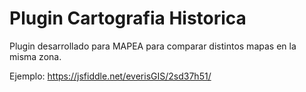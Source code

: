 # Plugin Cartografia Historica
Plugin desarrollado para MAPEA para comparar distintos mapas en la misma zona.

Ejemplo:
https://jsfiddle.net/everisGIS/2sd37h51/
